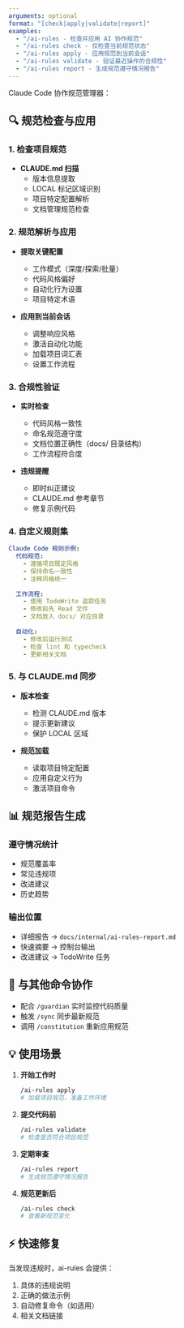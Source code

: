 ```yaml
---
arguments: optional
format: "[check|apply|validate|report]"
examples:
  - "/ai-rules - 检查并应用 AI 协作规范"
  - "/ai-rules check - 仅检查当前规范状态"
  - "/ai-rules apply - 应用规范到当前会话"
  - "/ai-rules validate - 验证最近操作的合规性"
  - "/ai-rules report - 生成规范遵守情况报告"
---
```


Claude Code 协作规范管理器：

## 🔍 规范检查与应用

### 1. 检查项目规范
- **CLAUDE.md 扫描**
  - 版本信息提取
  - LOCAL 标记区域识别
  - 项目特定配置解析
  - 文档管理规范检查

### 2. 规范解析与应用
- **提取关键配置**
  - 工作模式（深度/探索/批量）
  - 代码风格偏好
  - 自动化行为设置
  - 项目特定术语

- **应用到当前会话**
  - 调整响应风格
  - 激活自动化功能
  - 加载项目词汇表
  - 设置工作流程

### 3. 合规性验证
- **实时检查**
  - 代码风格一致性
  - 命名规范遵守度
  - 文档位置正确性（docs/ 目录结构）
  - 工作流程符合度

- **违规提醒**
  - 即时纠正建议
  - CLAUDE.md 参考章节
  - 修复示例代码

### 4. 自定义规则集
```yaml
Claude Code 规则示例:
  代码规范:
    - 遵循项目既定风格
    - 保持命名一致性
    - 注释风格统一
  
  工作流程:
    - 使用 TodoWrite 追踪任务
    - 修改前先 Read 文件
    - 文档放入 docs/ 对应目录
  
  自动化:
    - 修改后运行测试
    - 检查 lint 和 typecheck
    - 更新相关文档
```

### 5. 与 CLAUDE.md 同步
- **版本检查**
  - 检测 CLAUDE.md 版本
  - 提示更新建议
  - 保护 LOCAL 区域

- **规范加载**
  - 读取项目特定配置
  - 应用自定义行为
  - 激活项目命令

## 📊 规范报告生成

### 遵守情况统计
- 规范覆盖率
- 常见违规项
- 改进建议
- 历史趋势

### 输出位置
- 详细报告 → `docs/internal/ai-rules-report.md`
- 快速摘要 → 控制台输出
- 改进建议 → TodoWrite 任务

## 🔄 与其他命令协作

- 配合 `/guardian` 实时监控代码质量
- 触发 `/sync` 同步最新规范
- 调用 `/constitution` 重新应用规范

## 💡 使用场景

1. **开始工作时**
   ```bash
   /ai-rules apply
   # 加载项目规范，准备工作环境
   ```

2. **提交代码前**
   ```bash
   /ai-rules validate
   # 检查是否符合项目规范
   ```

3. **定期审查**
   ```bash
   /ai-rules report
   # 生成规范遵守情况报告
   ```

4. **规范更新后**
   ```bash
   /ai-rules check
   # 查看新规范变化
   ```

## ⚡ 快速修复

当发现违规时，ai-rules 会提供：
1. 具体的违规说明
2. 正确的做法示例
3. 自动修复命令（如适用）
4. 相关文档链接